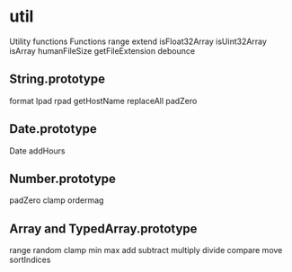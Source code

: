# util
Utility functions
Functions
range
extend
isFloat32Array
isUint32Array
isArray
humanFileSize
getFileExtension
debounce

## String.prototype
format
lpad
rpad
getHostName
replaceAll
padZero

## Date.prototype
Date
addHours

## Number.prototype
padZero
clamp
ordermag

## Array and TypedArray.prototype
range
random
clamp
min
max
add
subtract
multiply
divide
compare
move
sortIndices
